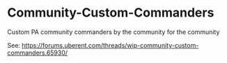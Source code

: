 Community-Custom-Commanders
===========================

Custom PA community commanders by the community for the community

See: https://forums.uberent.com/threads/wip-community-custom-commanders.65930/